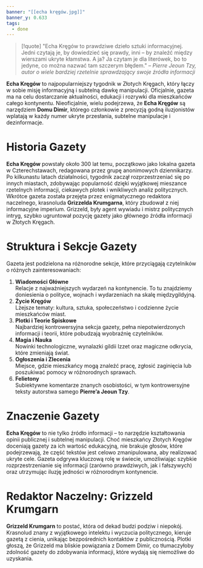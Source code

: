 ```yaml
---
banner: "[[echa kręgów.jpg]]"
banner_y: 0.633
tags:
  - done
---
```

>[!quote] "Echa Kręgów to prawdziwe dzieło sztuki informacyjnej. Jedni czytają je, by dowiedzieć się prawdy, inni – by znaleźć między wierszami ukryte kłamstwa. A ja? Ja czytam je dla literówek, bo to jedyne, co można nazwać tam szczerym błędem."
>– _Pierre Jeoun Tzy, autor o wiele bardziej rzetelnie sprawdzający swoje źródła informacji_

**Echa Kręgów** to najpopularniejszy tygodnik w Złotych Kręgach, który łączy w sobie misję informacyjną i subtelną dawkę manipulacji. Oficjalnie, gazeta ma na celu dostarczanie aktualności, edukacji i rozrywki dla mieszkańców całego kontynentu. Nieoficjalnie, wielu podejrzewa, że **Echa Kręgów** są narzędziem **Domu Dimir**, którego członkowie z precyzją godną iluzjonistów wplatają w każdy numer ukryte przesłania, subtelne manipulacje i dezinformacje.
# **Historia Gazety**
**Echa Kręgów** powstały około 300 lat temu, początkowo jako lokalna gazeta w Czterechstawach, redagowana przez grupę anonimowych dziennikarzy. Po kilkunastu latach działalności, tygodnik zaczął rozprzestrzeniać się po innych miastach, zdobywając popularność dzięki wyjątkowej mieszance rzetelnych informacji, ciekawych plotek i wnikliwych analiz politycznych.
Wkrótce gazeta została przejęta przez enigmatycznego redaktora naczelnego, krasnoluda **Grizzelda Krumgarna**, który zbudował z niej informacyjne imperium. Grizzeld, były agent wywiadu i mistrz politycznych intryg, szybko ugruntował pozycję gazety jako głównego źródła informacji w Złotych Kręgach.
# **Struktura i Sekcje Gazety**
Gazeta jest podzielona na różnorodne sekcje, które przyciągają czytelników o różnych zainteresowaniach:
1. **Wiadomości Główne**  
    Relacje z najważniejszych wydarzeń na kontynencie. To tu znajdziemy doniesienia o polityce, wojnach i wydarzeniach na skalę międzygildyjną.
2. **Życie Kręgów**  
    Lżejsze tematy: kultura, sztuka, społeczeństwo i codzienne życie mieszkańców miast.
3. **Plotki i Teorie Spiskowe**  
    Najbardziej kontrowersyjna sekcja gazety, pełna niepotwierdzonych informacji i teorii, które pobudzają wyobraźnię czytelników.
4. **Magia i Nauka**  
    Nowinki technologiczne, wynalazki gildii Izzet oraz magiczne odkrycia, które zmieniają świat.
5. **Ogłoszenia i Zlecenia**  
    Miejsce, gdzie mieszkańcy mogą znaleźć pracę, zgłosić zaginięcia lub poszukiwać pomocy w różnorodnych sprawach.
6. **Felietony**  
    Subiektywne komentarze znanych osobistości, w tym kontrowersyjne teksty autorstwa samego **Pierre’a Jeoun Tzy**.
# **Znaczenie Gazety**
**Echa Kręgów** to nie tylko źródło informacji – to narzędzie kształtowania opinii publicznej i subtelnej manipulacji. Choć mieszkańcy Złotych Kręgów doceniają gazety za ich wartość edukacyjną, nie brakuje głosów, które podejrzewają, że część tekstów jest celowo zmanipulowana, aby realizować ukryte cele.
Gazeta odgrywa kluczową rolę w świecie, umożliwiając szybkie rozprzestrzenianie się informacji (zarówno prawdziwych, jak i fałszywych) oraz utrzymując iluzję jedności w różnorodnym kontynencie.
# **Redaktor Naczelny: Grizzeld Krumgarn**
**Grizzeld Krumgarn** to postać, która od dekad budzi podziw i niepokój. Krasnolud znany z wyjątkowego intelektu i wyczucia politycznego, kieruje gazetą z cienia, unikając bezpośrednich kontaktów z publicznością. Plotki głoszą, że Grizzeld ma bliskie powiązania z Domem Dimir, co tłumaczyłoby zdolność gazety do zdobywania informacji, które wydają się niemożliwe do uzyskania.
